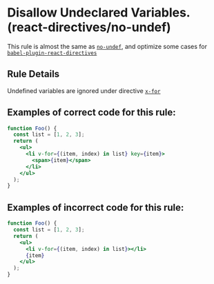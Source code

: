 # Disallow Undeclared Variables. (react-directives/no-undef)

This rule is almost the same as [`no-undef`](https://eslint.org/docs/rules/no-undef), and optimize some cases for [`babel-plugin-react-directives`](https://github.com/peakchen90/babel-plugin-react-directives)

## Rule Details

Undefined variables are ignored under directive [`x-for`](https://github.com/peakchen90/babel-plugin-react-directives#x-for)

## Examples of **correct** code for this rule:

```jsx harmony
function Foo() {
  const list = [1, 2, 3];
  return (
    <ul>
      <li v-for={(item, index) in list} key={item}>
        <span>{item}</span>
      </li>
    </ul>
  );
}
```

## Examples of **incorrect** code for this rule:

```jsx harmony
function Foo() {
  const list = [1, 2, 3];
  return (
    <ul>
      <li v-for={(item, index) in list}></li>
      {item}
    </ul>
  );
}
```
